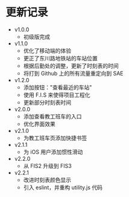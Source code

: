 更新记录
========

- v1.0.0
  - 初级版完成
- v1.1.0
  - 优化了移动端的体验
  - 更正了东川路地铁站的车站位置
  - 根据后勤处的调整，更新了时刻表的时间
  - 将打到 Github 上的所有流量重定向到 SAE
- v1.2.0
  - 添加按钮："查看最近的车站"
  - 使用 F.I.S 来使得项目工程化
  - 更新部分时刻表时间
- v2.0.0
  - 添加查看教工班车的入口
  - 优化界面效果
- v2.1.0
  - 为教工班车页添加快捷书签
- v2.1.1
  - 为 iOS 用户添加惯性滑动
- v2.2.0
  - 从 FIS2 升级到 FIS3
- v2.2.1
  - 改进时刻表颜色显示
  - 引入 eslint，并重构 utility.js 代码
